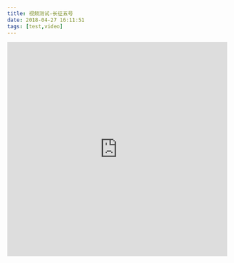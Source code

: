 ```yaml
---
title: 视频测试-长征五号
date: 2018-04-27 16:11:51
tags: [test,video]
---
```


<iframe height=498 width=510 src='http://player.youku.com/embed/XMzU2Mzk3MTkyNA==' frameborder=0 'allowfullscreen'></iframe>
